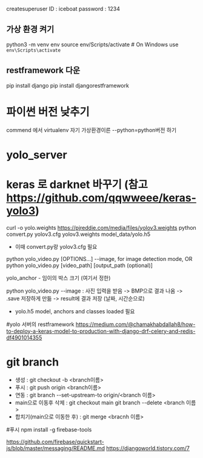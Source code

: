 createsuperuser
ID : iceboat
password : 1234

## 가상 환경 켜기
python3 -m venv env
source env/Scripts/activate  # On Windows use `env\Scripts\activate`

## restframework 다운
pip install django
pip install djangorestframework

# 파이썬 버전 낮추기
commend 에서 virtualenv 자기 가상환경이른 --python=python버전 하기
# yolo_server


# keras 로 darknet 바꾸기 (참고 https://github.com/qqwweee/keras-yolo3)
curl -o yolo.weights https://pjreddie.com/media/files/yolov3.weights
python convert.py yolov3.cfg yolov3.weights model_data/yolo.h5
- 이때 convert.py랑 yolov3.cfg 필요

python yolo_video.py [OPTIONS...] --image, for image detection mode, OR
python yolo_video.py [video_path] [output_path (optional)]

yolo_anchor -  임이의 박스 크기 (여기서 정한)

python yolo_video.py --image : 사진 입력을 받음 -> BMP으로 결과 나옴 -> .save 저장하게 만듦 -> result에 결과 저장 (날짜, 시간순으로)
- yolo.h5 model, anchors and classes loaded 필요

#yolo 서버의 restframework 
https://medium.com/@chamakhabdallah8/how-to-deploy-a-keras-model-to-production-with-django-drf-celery-and-redis-df4901014355 

# git branch
 - 생성 : git checkout -b <branch이름>
 - 푸시 : git push origin <branch이름>
 - 연동 : git branch --set-upstream-to origin/<branch 이름>
 - main으로 이동후 삭제 : git checkout main
        git branch --delete <branch 이름>
- 합치기(main으로 이동한 후) : git merge <bracnh 이름>

#푸시
npm install -g firebase-tools

https://github.com/firebase/quickstart-js/blob/master/messaging/README.md
https://djangoworld.tistory.com/7
